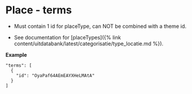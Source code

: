 ---
---

# Place - terms

* Must contain 1 id for placeType, can NOT be combined with a theme id.

* See documentation for [placeTypes]({% link content/uitdatabank/latest/categorisatie/type_locatie.md %}).

**Example**

```
"terms": [
  {
    "id": "OyaPaf64AEmEAYXHeLMAtA"
  }
]
```
